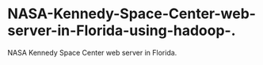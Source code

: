 # NASA-Kennedy-Space-Center-web-server-in-Florida-using-hadoop-.
NASA Kennedy Space Center web server in Florida. 
